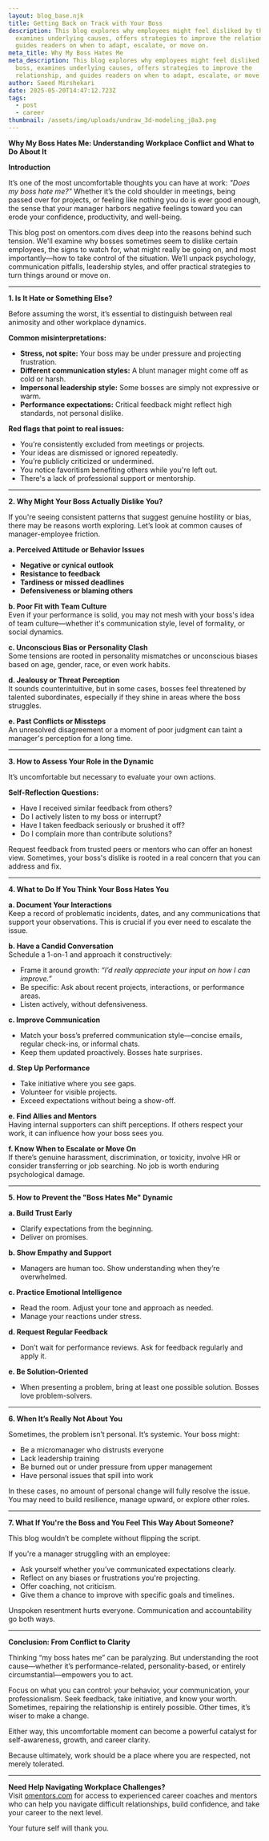 ```yaml
---
layout: blog_base.njk
title: Getting Back on Track with Your Boss
description: This blog explores why employees might feel disliked by their boss,
  examines underlying causes, offers strategies to improve the relationship, and
  guides readers on when to adapt, escalate, or move on.
meta_title: Why My Boss Hates Me
meta_description: This blog explores why employees might feel disliked by their
  boss, examines underlying causes, offers strategies to improve the
  relationship, and guides readers on when to adapt, escalate, or move on.
author: Saeed Mirshekari
date: 2025-05-20T14:47:12.723Z
tags:
  - post
  - career
thumbnail: /assets/img/uploads/undraw_3d-modeling_j8a3.png
---
```

**Why My Boss Hates Me: Understanding Workplace Conflict and What to Do About It**

**Introduction**

It’s one of the most uncomfortable thoughts you can have at work: *"Does my boss hate me?"* Whether it’s the cold shoulder in meetings, being passed over for projects, or feeling like nothing you do is ever good enough, the sense that your manager harbors negative feelings toward you can erode your confidence, productivity, and well-being.

This blog post on omentors.com dives deep into the reasons behind such tension. We'll examine why bosses sometimes seem to dislike certain employees, the signs to watch for, what might really be going on, and most importantly—how to take control of the situation. We’ll unpack psychology, communication pitfalls, leadership styles, and offer practical strategies to turn things around or move on.

- - -

**1. Is It Hate or Something Else?**

Before assuming the worst, it’s essential to distinguish between real animosity and other workplace dynamics.

**Common misinterpretations:**

* **Stress, not spite:** Your boss may be under pressure and projecting frustration.
* **Different communication styles:** A blunt manager might come off as cold or harsh.
* **Impersonal leadership style:** Some bosses are simply not expressive or warm.
* **Performance expectations:** Critical feedback might reflect high standards, not personal dislike.

**Red flags that point to real issues:**

* You’re consistently excluded from meetings or projects.
* Your ideas are dismissed or ignored repeatedly.
* You’re publicly criticized or undermined.
* You notice favoritism benefiting others while you're left out.
* There's a lack of professional support or mentorship.

- - -

**2. Why Might Your Boss Actually Dislike You?**

If you're seeing consistent patterns that suggest genuine hostility or bias, there may be reasons worth exploring. Let’s look at common causes of manager-employee friction.

**a. Perceived Attitude or Behavior Issues**

* **Negative or cynical outlook**
* **Resistance to feedback**
* **Tardiness or missed deadlines**
* **Defensiveness or blaming others**

**b. Poor Fit with Team Culture**\
Even if your performance is solid, you may not mesh with your boss's idea of team culture—whether it's communication style, level of formality, or social dynamics.

**c. Unconscious Bias or Personality Clash**\
Some tensions are rooted in personality mismatches or unconscious biases based on age, gender, race, or even work habits.

**d. Jealousy or Threat Perception**\
It sounds counterintuitive, but in some cases, bosses feel threatened by talented subordinates, especially if they shine in areas where the boss struggles.

**e. Past Conflicts or Missteps**\
An unresolved disagreement or a moment of poor judgment can taint a manager's perception for a long time.

- - -

**3. How to Assess Your Role in the Dynamic**

It’s uncomfortable but necessary to evaluate your own actions.

**Self-Reflection Questions:**

* Have I received similar feedback from others?
* Do I actively listen to my boss or interrupt?
* Have I taken feedback seriously or brushed it off?
* Do I complain more than contribute solutions?

Request feedback from trusted peers or mentors who can offer an honest view. Sometimes, your boss's dislike is rooted in a real concern that you can address and fix.

- - -

**4. What to Do If You Think Your Boss Hates You**

**a. Document Your Interactions**\
Keep a record of problematic incidents, dates, and any communications that support your observations. This is crucial if you ever need to escalate the issue.

**b. Have a Candid Conversation**\
Schedule a 1-on-1 and approach it constructively:

* Frame it around growth: *“I’d really appreciate your input on how I can improve.”*
* Be specific: Ask about recent projects, interactions, or performance areas.
* Listen actively, without defensiveness.

**c. Improve Communication**

* Match your boss’s preferred communication style—concise emails, regular check-ins, or informal chats.
* Keep them updated proactively. Bosses hate surprises.

**d. Step Up Performance**

* Take initiative where you see gaps.
* Volunteer for visible projects.
* Exceed expectations without being a show-off.

**e. Find Allies and Mentors**\
Having internal supporters can shift perceptions. If others respect your work, it can influence how your boss sees you.

**f. Know When to Escalate or Move On**\
If there’s genuine harassment, discrimination, or toxicity, involve HR or consider transferring or job searching. No job is worth enduring psychological damage.

- - -

**5. How to Prevent the "Boss Hates Me" Dynamic**

**a. Build Trust Early**

* Clarify expectations from the beginning.
* Deliver on promises.

**b. Show Empathy and Support**

* Managers are human too. Show understanding when they’re overwhelmed.

**c. Practice Emotional Intelligence**

* Read the room. Adjust your tone and approach as needed.
* Manage your reactions under stress.

**d. Request Regular Feedback**

* Don’t wait for performance reviews. Ask for feedback regularly and apply it.

**e. Be Solution-Oriented**

* When presenting a problem, bring at least one possible solution. Bosses love problem-solvers.

- - -

**6. When It’s Really Not About You**

Sometimes, the problem isn’t personal. It’s systemic. Your boss might:

* Be a micromanager who distrusts everyone
* Lack leadership training
* Be burned out or under pressure from upper management
* Have personal issues that spill into work

In these cases, no amount of personal change will fully resolve the issue. You may need to build resilience, manage upward, or explore other roles.

- - -

**7. What If You're the Boss and You Feel This Way About Someone?**

This blog wouldn’t be complete without flipping the script.

If you're a manager struggling with an employee:

* Ask yourself whether you’ve communicated expectations clearly.
* Reflect on any biases or frustrations you're projecting.
* Offer coaching, not criticism.
* Give them a chance to improve with specific goals and timelines.

Unspoken resentment hurts everyone. Communication and accountability go both ways.

- - -

**Conclusion: From Conflict to Clarity**

Thinking “my boss hates me” can be paralyzing. But understanding the root cause—whether it’s performance-related, personality-based, or entirely circumstantial—empowers you to act.

Focus on what you can control: your behavior, your communication, your professionalism. Seek feedback, take initiative, and know your worth. Sometimes, repairing the relationship is entirely possible. Other times, it’s wiser to make a change.

Either way, this uncomfortable moment can become a powerful catalyst for self-awareness, growth, and career clarity.

Because ultimately, work should be a place where you are respected, not merely tolerated.

- - -

**Need Help Navigating Workplace Challenges?**\
Visit [omentors.com](https://omentors.com/) for access to experienced career coaches and mentors who can help you navigate difficult relationships, build confidence, and take your career to the next level.

Your future self will thank you.